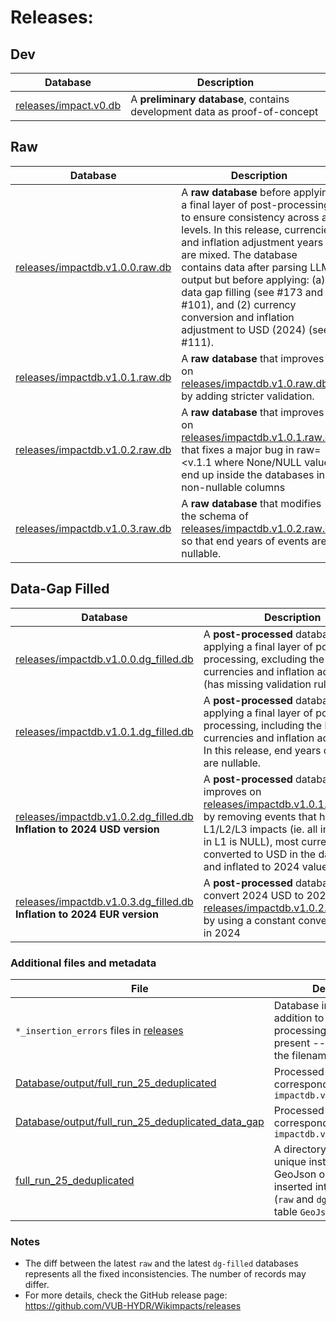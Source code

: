 # Releases:

## Dev

| Database    | Description |
| -------- | ------- |
| [releases/impact.v0.db](impact.v0.db)  | A **preliminary database**, contains development data as proof-of-concept |

## Raw

| Database    | Description |
| -------- | ------- |
| [releases/impactdb.v1.0.0.raw.db](impactdb.v1.0.0.raw.db)  | A **raw database** before applying a final layer of post-processing to ensure consistency across all levels. In this release, currencies and inflation adjustment years are mixed. The database contains data after parsing LLM output but before applying: (a) data gap filling (see #173 and #101), and (2) currency conversion and inflation adjustment to USD (2024) (see #111). |
| [releases/impactdb.v1.0.1.raw.db](impactdb.v1.0.1.raw.db)  | A **raw database** that improves on [releases/impactdb.v1.0.raw.db](impactdb.v1.0.0.raw.db) by adding stricter validation. |
| [releases/impactdb.v1.0.2.raw.db](impactdb.v1.0.2.raw.db)  | A **raw database** that improves on [releases/impactdb.v1.0.1.raw.db](impactdb.v1.0.1.raw.db) that fixes a major bug in raw=<v.1.1 where None/NULL values end up inside the databases in non-nullable columns |
| [releases/impactdb.v1.0.3.raw.db](impactdb.v1.0.3.raw.db) | A **raw database** that modifies the schema of [releases/impactdb.v1.0.2.raw.db](impactdb.v1.0.2.raw.db) so that end years of events are nullable.  |

## Data-Gap Filled

| Database    | Description |
| -------- | ------- |
| [releases/impactdb.v1.0.0.dg_filled.db](releases/impactdb.v1.0.0.dg_filled.db)  | A **post-processed** database after applying a final layer of post-processing, excluding the handling of currencies and inflation adjustment (has missing validation rules) |
| [releases/impactdb.v1.0.1.dg_filled.db](releases/impactdb.v1.0.1.dg_filled.db) | A **post-processed** database after applying a final layer of post-processing, including the handling of currencies and inflation adjustment. In this release, end years of events are nullable. |
| [releases/impactdb.v1.0.2.dg_filled.db](releases/impactdb.v1.0.2.dg_filled.db) **Inflation to 2024 USD version** | A **post-processed** database that improves on [releases/impactdb.v1.0.1.dg_filled.db](releases/impactdb.v1.0.1.dg_filled.db) by removing events that have no L1/L2/L3 impacts (ie. all impact data in L1 is NULL), most currencies are converted to USD in the database and inflated to 2024 value. |
| [releases/impactdb.v1.0.3.dg_filled.db](releases/impactdb.v1.0.3.dg_filled.db) **Inflation to 2024 EUR version** | A **post-processed** database that convert 2024 USD to 2024 EUR on [releases/impactdb.v1.0.2.dg_filled.db](releases/impactdb.v1.0.2.dg_filled.db) by using a constant conversion rate in 2024 |

### Additional files and metadata

| File    | Description |
| -------- | ------- |
| `*_insertion_errors` files in [releases](releases) | Database insertion errors in addition to the post-processing log file if present -- the version is in the filename |
| [Database/output/full_run_25_deduplicated](Database/output/full_run_25_deduplicated) | Processed LLM output corresponding to database `impactdb.v1.*.raw.db`|
| [Database/output/full_run_25_deduplicated_data_gap](Database/output/full_run_25_deduplicated_data_gap) | Processed LLM output corresponding to database `impactdb.v1.*.dg_filled.db`|
| [full_run_25_deduplicated](full_run_25_deduplicated) | A directory containing all unique instances of GeoJson objects. These are inserted into the databases (`raw` and `dg_filled`) in the table `GeoJson_Obj` if present. |

### Notes

- The diff between the latest `raw` and the latest `dg-filled` databases represents all the fixed inconsistencies. The number of records may differ.
- For more details, check the GitHub release page: https://github.com/VUB-HYDR/Wikimpacts/releases
